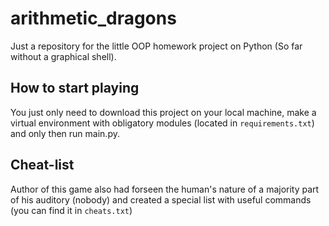 # arithmetic_dragons
Just a repository for the little OOP homework project on Python (So far without a graphical shell).

## How to start playing
You just only need to download this project on your local machine, make a virtual environment with obligatory modules (located in `requirements.txt`) and only then run main.py. 

## Cheat-list
Author of this game also had forseen the human's nature of a majority part of his auditory (nobody) and created a special list with useful commands (you can find it in `cheats.txt`)
